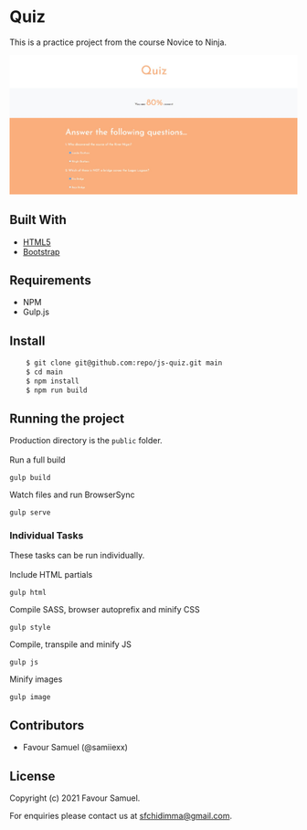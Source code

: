 # Quiz

This is a practice project from the course Novice to Ninja.

![Quiz](screenshot.jpg)

## Built With

-   [HTML5](https://developer.mozilla.org/en-US/docs/Web/Guide/HTML/HTML5)
-   [Bootstrap](https://getbootstrap.com/)

## Requirements

-   NPM
-   Gulp.js

## Install

```
    $ git clone git@github.com:repo/js-quiz.git main
    $ cd main
    $ npm install
    $ npm run build
```

## Running the project

Production directory is the `public` folder.\
\
Run a full build

```
gulp build
```

Watch files and run BrowserSync

```
gulp serve
```

### Individual Tasks

These tasks can be run individually.\
\
Include HTML partials

```
gulp html
```

Compile SASS, browser autoprefix and minify CSS

```
gulp style
```

Compile, transpile and minify JS

```
gulp js
```

Minify images

```
gulp image
```

## Contributors

-   Favour Samuel (@samiiexx)

## License

Copyright (c) 2021 Favour Samuel.

For enquiries please contact us at [sfchidimma@gmail.com](mailto:sfchidimma@gmail.com).
